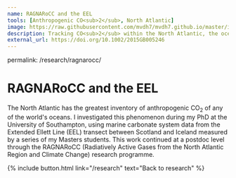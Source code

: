 ```yaml
---
name: RAGNARoCC and the EEL
tools: [Anthropogenic CO<sub>2</sub>, North Atlantic]
image: https://raw.githubusercontent.com/mvdh7/mvdh7.github.io/master/images/eeldic.png
description: Tracking CO<sub>2</sub> within the North Atlantic, the ocean's most intense anthropogenic carbon sink.
external_url: https://doi.org/10.1002/2015GB005246
---
```


permalink: /research/ragnarocc/

# **RAGNARoCC and the EEL**

The North Atlantic has the greatest inventory of anthropogenic CO<sub>2</sub> of any of the world's oceans. I investigated this phenomenon during my PhD at the University of Southampton, using marine carbonate system data from the Extended Ellett Line (EEL) transect between Scotland and Iceland measured by a series of my Masters students. This work continued at a postdoc level through the RAGNARoCC (Radiatively Active Gases from the North Atlantic Region and Climate Change) research programme.
<!--
## Natural and anthropogenic CO<sub>2</sub> at the EEL



## High-resolution sensor deployment



## Air-sea CO<sub>2</sub> exchange seasonality
-->


<p class="text-center">{% include button.html link="/research" text="Back to research" %}</p>
